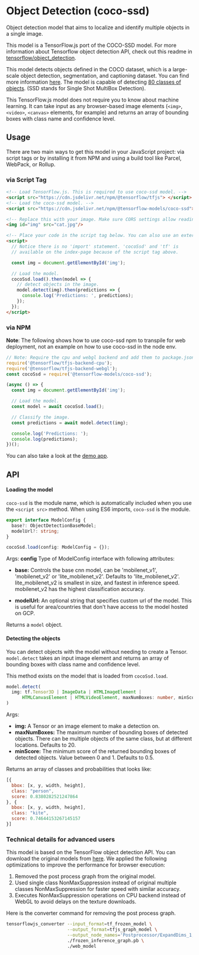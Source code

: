 # Object Detection (coco-ssd)

Object detection model that aims to localize and identify multiple objects in a single image.

This model is a TensorFlow.js port of the COCO-SSD model. For more information about Tensorflow object detection API, check out this readme in
[tensorflow/object_detection](https://github.com/tensorflow/models/blob/master/research/object_detection/README.md).

This model detects objects defined in the COCO dataset, which is a large-scale object detection, segmentation, and captioning dataset. You can find more information [here](http://cocodataset.org/#home). The model is capable of detecting [80 classes of objects](https://github.com/tensorflow/tfjs-models/blob/master/coco-ssd/src/classes.ts). (SSD stands for Single Shot MultiBox Detection).

This TensorFlow.js model does not require you to know about machine learning.
It can take input as any browser-based image elements (`<img>`, `<video>`, `<canvas>`
elements, for example) and returns an array of bounding boxes with class name and confidence level.

## Usage

There are two main ways to get this model in your JavaScript project: via script tags or by installing it from NPM and using a build tool like Parcel, WebPack, or Rollup.

### via Script Tag

```html
<!-- Load TensorFlow.js. This is required to use coco-ssd model. -->
<script src="https://cdn.jsdelivr.net/npm/@tensorflow/tfjs"> </script>
<!-- Load the coco-ssd model. -->
<script src="https://cdn.jsdelivr.net/npm/@tensorflow-models/coco-ssd"> </script>

<!-- Replace this with your image. Make sure CORS settings allow reading the image! -->
<img id="img" src="cat.jpg"/>

<!-- Place your code in the script tag below. You can also use an external .js file -->
<script>
  // Notice there is no 'import' statement. 'cocoSsd' and 'tf' is
  // available on the index-page because of the script tag above.

  const img = document.getElementById('img');

  // Load the model.
  cocoSsd.load().then(model => {
    // detect objects in the image.
    model.detect(img).then(predictions => {
      console.log('Predictions: ', predictions);
    });
  });
</script>
```

### via NPM
__Note__: The following shows how to use coco-ssd npm to transpile for web
deployment, not an example on how to use coco-ssd in the node env.

```js
// Note: Require the cpu and webgl backend and add them to package.json as peer dependencies.
require('@tensorflow/tfjs-backend-cpu');
require('@tensorflow/tfjs-backend-webgl');
const cocoSsd = require('@tensorflow-models/coco-ssd');

(async () => {
  const img = document.getElementById('img');

  // Load the model.
  const model = await cocoSsd.load();

  // Classify the image.
  const predictions = await model.detect(img);

  console.log('Predictions: ');
  console.log(predictions);
})();
```

You can also take a look at the [demo app](https://github.com/tensorflow/tfjs-models/blob/master/coco-ssd/demo).

## API

#### Loading the model
`coco-ssd` is the module name, which is automatically included when you use the `<script src>` method. When using ES6 imports, `coco-ssd` is the module.

```ts
export interface ModelConfig {
  base?: ObjectDetectionBaseModel;
  modelUrl?: string;
}

cocoSsd.load(config: ModelConfig = {});
```

Args:
**config** Type of ModelConfig interface with following attributes:
 - **base:** Controls the base cnn model, can be 'mobilenet_v1', 'mobilenet_v2' or 'lite_mobilenet_v2'. Defaults to 'lite_mobilenet_v2'.
 lite_mobilenet_v2 is smallest in size, and fastest in inference speed.
 mobilenet_v2 has the highest classification accuracy.

 - **modelUrl:** An optional string that specifies custom url of the model. This is useful for area/countries that don't have access to the model hosted on GCP.

Returns a `model` object.

#### Detecting the objects

You can detect objects with the model without needing to create a Tensor.
`model.detect` takes an input image element and returns an array of bounding boxes with class name and confidence level.

This method exists on the model that is loaded from `cocoSsd.load`.

```ts
model.detect(
  img: tf.Tensor3D | ImageData | HTMLImageElement |
      HTMLCanvasElement | HTMLVideoElement, maxNumBoxes: number, minScore: number
)
```

Args:

- **img:** A Tensor or an image element to make a detection on.
- **maxNumBoxes:** The maximum number of bounding boxes of detected objects. There can be multiple objects of the same class, but at different locations. Defaults to 20.
- **minScore:** The minimum score of the returned bounding boxes of detected objects. Value between 0 and 1. Defaults to 0.5.

Returns an array of classes and probabilities that looks like:

```js
[{
  bbox: [x, y, width, height],
  class: "person",
  score: 0.8380282521247864
}, {
  bbox: [x, y, width, height],
  class: "kite",
  score: 0.74644153267145157
}]
```

### Technical details for advanced users

This model is based on the TensorFlow object detection API. You can download the original models from [here](https://github.com/tensorflow/models/blob/master/research/object_detection/g3doc/tf2_detection_zoo.md). We applied the following optimizations to improve the performance for browser execution:

  1. Removed the post process graph from the original model.
  2. Used single class NonMaxSuppression instead of original multiple classes NonMaxSuppression for faster speed with similar accuracy.
  3. Executes NonMaxSuppression operations on CPU backend instead of WebGL to avoid delays on the texture downloads.

Here is the converter command for removing the post process graph.

```sh
tensorflowjs_converter --input_format=tf_frozen_model \
                       --output_format=tfjs_graph_model \
                       --output_node_names='Postprocessor/ExpandDims_1,Postprocessor/Slice' \
                       ./frozen_inference_graph.pb \
                       ./web_model
```
